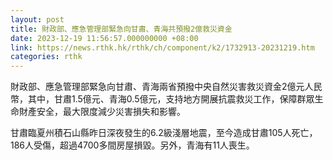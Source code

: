 ```yaml
---
layout: post
title: 財政部、應急管理部緊急向甘肅、青海共預撥2億救災資金
date: 2023-12-19 11:56:57.000000000 +08:00
link: https://news.rthk.hk/rthk/ch/component/k2/1732913-20231219.htm
categories: rthk
---
```


財政部、應急管理部緊急向甘肅、青海兩省預撥中央自然災害救災資金2億元人民幣，其中，甘肅1.5億元、青海0.5億元，支持地方開展抗震救災工作，保障群眾生命財產安全，最大限度減少災害損失和影響。

甘肅臨夏州積石山縣昨日深夜發生的6.2級淺層地震，至今造成甘肅105人死亡，186人受傷，超過4700多間房屋損毀。另外，青海有11人喪生。
